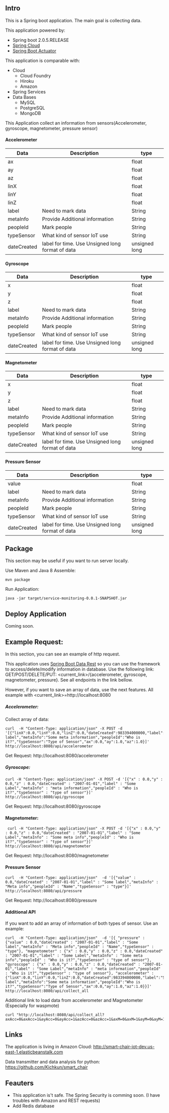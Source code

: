 Intro
-----
This is a Spring boot application. The main goal is collecting data.

This application powered by:

* Spring boot 2.0.5.RELEASE
* [Spring Cloud](http://projects.spring.io/spring-cloud/)
* [Spring Boot Actuator](https://docs.spring.io/spring-boot/docs/current/reference/html/production-ready-endpoints.html)

This application is comparable with:

* Cloud
    * Cloud Foundry
    * Hiroku
    * Amazon
* Spring Services
* Data Bases
    * MySQL
    * PostgreSQL
    * MongoDB


This Application collect an information from sensors(Accelerometer, gyroscope, magnetometer, pressure sensor)

#### Accelerometer

Data | Description | type
--- | --- | ---
ax | |float
ay | | float
az | | float
linX | | float
linY | | float
linZ | | float
label | Need to mark data | String
metaInfo | Provide Additional information | String
peopleId | Mark people | String
typeSensor | What kind of sensor IoT use | String
dateCreated | label for time. Use Unsigned long format of data | unsigned long

#### Gyroscope

Data | Description | type
--- | --- | ---
x | | float
y | | float
z | | float
label | Need to mark data | String
metaInfo | Provide Additional information | String
peopleId | Mark people | String
typeSensor | What kind of sensor IoT use | String
dateCreated | label for time. Use Unsigned long format of data | unsigned long

#### Magnetometer

Data | Description | type
--- | --- | ---
x | | float
y | | float
z | | float
label | Need to mark data | String
metaInfo | Provide Additional information | String
peopleId | Mark people | String
typeSensor | What kind of sensor IoT use | String
dateCreated | label for time. Use Unsigned long format of data | unsigned long

#### Pressure Sensor

Data | Description | type
--- | --- | ---
value | | float
label | Need to mark data | String
metaInfo | Provide Additional information | String
peopleId | Mark people | String
typeSensor | What kind of sensor IoT use | String
dateCreated | label for time. Use Unsigned long format of data | unsigned long


Package
-------
This section may be useful if you want to run server locally.

Use Maven and Java 8 Assemble:
```
mvn package
```
Run Application:
```
java -jar target/service-monitoring-0.0.1-SNAPSHOT.jar
```


Deploy Application
------------------
Coming soon.

Example Request:
----------------
In this section, you can see an example of http request.

This application uses [Spring Boot Data Rest](https://docs.spring.io/spring-data/rest/docs/current/reference/html/)
 so you can use the framework to access/delete/modify information in database. Use the following link:
 GET/POST/DELETE/PUT: <current_link>/{accelerometer, gyroscope, magnetometer, pressure}. See all endpoints in the link bellow.

 However, if you want to save an array of data, use the next features. All example with <current_link>=http://localhost:8080

##### Accelerometer:
Collect array of data:
```
curl  -H "Content-Type: application/json" -X POST -d '[{"linX":0.0,"linY":0.0,"linZ":0.0,"dateCreated":983394000000,"label":"Some label","metaInfo":"Some meta information","peopleId":"Who is it?","typeSensor":"Type of Sensor","ax":0.0,"ay":1.0,"az":1.0}]' http://localhost:8080/api/accelerometer
```
Get Request:
http://localhost:8080/accelerometer
##### Gyroscope:

```
curl -H "Content-Type: application/json" -X POST -d '[{"x" : 0.0,"y" : 0.0,"z" : 0.0,"dateCreated" : "2007-01-01","label" : "Some Label","metaInfo" : "meta information","peopleId" : "Who is it?","typeSensor" : "type of sensor"}]' http://localhost:8080/api/gyroscope
```
Get Request:
http://localhost:8080/gyroscope

#### Magnetometer:
```
 curl -H "Content-Type: application/json" -X POST -d '[{"x" : 0.0,"y" : 0.0,"z" : 0.0,"dateCreated" : "2007-01-01","label" : "Some Label","metaInfo" : "Some meta info","peopleId" : "Who is it?","typeSensor" : "type of sensor"}]' http://localhost:8080/api/magnetometer
```
Get Request:
http://localhost:8080/magnetometer

#### Pressure Sensor

```
curl  -H "Content-Type: application/json"  -d '[{"value" : 0.0,"dateCreated" : "2007-01-01","label" : "Some label","metaInfo" : "Meta info","peopleId" : "Name","typeSensor" : "type"}]' http://localhost:8080/api/pressure
```
Get Request:
http://localhost:8080/pressure

#### Additional API

If you want to add an array of information of both types of sensor. Use an example:

```
curl  -H "Content-Type: application/json"  -d '[{ "pressure" : {"value" : 0.0,"dateCreated" : "2007-01-01","label" : "Some label","metaInfo" : "Meta info","peopleId" : "Name","typeSensor" : "type"}, "magnetometer" : {"x" : 0.0,"y" : 0.0,"z" : 0.0,"dateCreated" : "2007-01-01","label" : "Some Label","metaInfo" : "Some meta info","peopleId" : "Who is it?","typeSensor" : "type of sensor"}, "gyroscope" : {"x" : 0.0,"y" : 0.0,"z" : 0.0,"dateCreated" : "2007-01-01","label" : "Some Label","metaInfo" : "meta information","peopleId" : "Who is it?","typeSensor" : "type of sensor"}, "accelerometer" : {"linX":0.0,"linY":0.0,"linZ":0.0,"dateCreated":983394000000,"label":"Some label","metaInfo":"Some meta information","peopleId":"Who is it?","typeSensor":"Type of Sensor","ax":0.0,"ay":1.0,"az":1.0}}]' http://localhost:8080/api/collect_all
```

Additional link to load data from accelerometer and Magnetometer (Especially for waspmote)
```
curl "http://localhost:8080/api/collect_all?axAcc=0&axAcc=1&ayAcc=0&ayAcc=1&azAcc=0&azAcc=1&axM=0&axM=1&ayM=0&ayM=1&azM=0&azM=1&peopleId=%22Somodyeb%22&metaInfo=%22Some%20Info%22&dateCreated=983394000000&label=%22Test%20label%22&TypeSensor=%22Type%20of%20Sensor%22"
```

Links
-----
The application  is living in Amazon Cloud: http://smart-chair-iot-dev.us-east-1.elasticbeanstalk.com

Data transmitter and data analysis for python: https://github.com/Kichkun/smart_chair

Feauters
--------
* This application is't safe. The Spring Security is comming soon. (I have troubles with Amazon and REST requests)
* Add Redis database